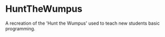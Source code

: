 # HuntTheWumpus
A recreation of the 'Hunt the Wumpus' used to teach new students basic programming.
